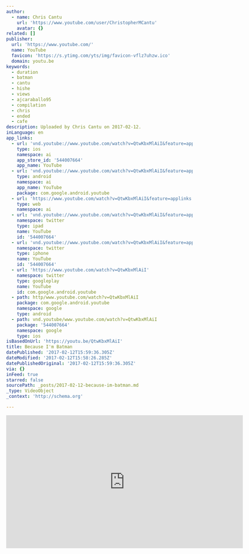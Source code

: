 ```yaml
---
author:
  - name: Chris Cantu
    url: 'https://www.youtube.com/user/ChristopherMCantu'
    avatar: {}
related: []
publisher:
  url: 'https://www.youtube.com/'
  name: YouTube
  favicon: 'https://s.ytimg.com/yts/img/favicon-vflz7uhzw.ico'
  domain: youtu.be
keywords:
  - duration
  - batman
  - cantu
  - hishe
  - views
  - ajcaraballo95
  - compilation
  - chris
  - ended
  - cafe
description: Uploaded by Chris Cantu on 2017-02-12.
inLanguage: en
app_links:
  - url: 'vnd.youtube://www.youtube.com/watch?v=QtwKbxMlAiI&feature=applinks'
    type: ios
    namespace: ai
    app_store_id: '544007664'
    app_name: YouTube
  - url: 'vnd.youtube://www.youtube.com/watch?v=QtwKbxMlAiI&feature=applinks'
    type: android
    namespace: ai
    app_name: YouTube
    package: com.google.android.youtube
  - url: 'https://www.youtube.com/watch?v=QtwKbxMlAiI&feature=applinks'
    type: web
    namespace: ai
  - url: 'vnd.youtube://www.youtube.com/watch?v=QtwKbxMlAiI&feature=applinks'
    namespace: twitter
    type: ipad
    name: YouTube
    id: '544007664'
  - url: 'vnd.youtube://www.youtube.com/watch?v=QtwKbxMlAiI&feature=applinks'
    namespace: twitter
    type: iphone
    name: YouTube
    id: '544007664'
  - url: 'https://www.youtube.com/watch?v=QtwKbxMlAiI'
    namespace: twitter
    type: googleplay
    name: YouTube
    id: com.google.android.youtube
  - path: http/www.youtube.com/watch?v=QtwKbxMlAiI
    package: com.google.android.youtube
    namespace: google
    type: android
  - path: vnd.youtube/www.youtube.com/watch?v=QtwKbxMlAiI
    package: '544007664'
    namespace: google
    type: ios
isBasedOnUrl: 'https://youtu.be/QtwKbxMlAiI'
title: Because I'm Batman
datePublished: '2017-02-12T15:59:36.305Z'
dateModified: '2017-02-12T15:58:26.285Z'
datePublishedOriginal: '2017-02-12T15:59:36.305Z'
via: {}
inFeed: true
starred: false
sourcePath: _posts/2017-02-12-because-im-batman.md
_type: VideoObject
_context: 'http://schema.org'

---
```

<iframe src="https://cdn.embedly.com/widgets/media.html?src=https%3A%2F%2Fwww.youtube.com%2Fembed%2FQtwKbxMlAiI%3Ffeature%3Doembed&amp;url=http%3A%2F%2Fwww.youtube.com%2Fwatch%3Fv%3DQtwKbxMlAiI&amp;image=https%3A%2F%2Fi.ytimg.com%2Fvi%2FQtwKbxMlAiI%2Fhqdefault.jpg&amp;key=b7d04c9b404c499eba89ee7072e1c4f7&amp;type=text%2Fhtml&amp;schema=youtube" width="640" height="360" scrolling="no" frameborder="0" allowfullscreen="" style=""></iframe>
